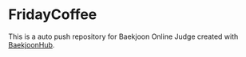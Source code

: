 # FridayCoffee
This is a auto push repository for Baekjoon Online Judge created with [BaekjoonHub](https://github.com/BaekjoonHub/BaekjoonHub).
